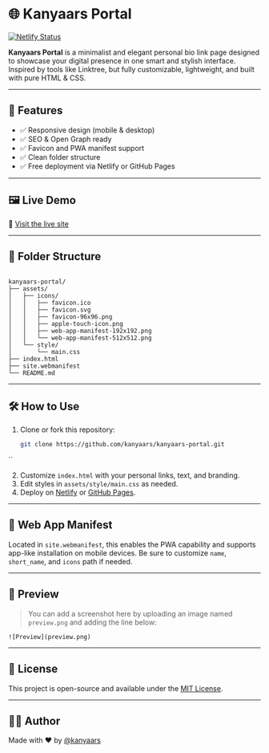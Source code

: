 # 🌐 Kanyaars Portal

[![Netlify Status](https://api.netlify.com/api/v1/badges/0b365021-9184-4544-9c5d-a2b801468e63/deploy-status)](https://app.netlify.com/projects/kanyaars-portal/deploys)

**Kanyaars Portal** is a minimalist and elegant personal bio link page designed to showcase your digital presence in one smart and stylish interface. Inspired by tools like Linktree, but fully customizable, lightweight, and built with pure HTML & CSS.

---

## 🚀 Features

- ✅ Responsive design (mobile & desktop)
- ✅ SEO & Open Graph ready
- ✅ Favicon and PWA manifest support
- ✅ Clean folder structure
- ✅ Free deployment via Netlify or GitHub Pages

---

## 🖼 Live Demo

🔗 [Visit the live site](https://kanyaars-portal.netlify.app)

---

## 📁 Folder Structure

```

kanyaars-portal/
├── assets/
│   ├── icons/
│   │   ├── favicon.ico
│   │   ├── favicon.svg
│   │   ├── favicon-96x96.png
│   │   ├── apple-touch-icon.png
│   │   ├── web-app-manifest-192x192.png
│   │   └── web-app-manifest-512x512.png
│   └── style/
│       └── main.css
├── index.html
├── site.webmanifest
└── README.md

````

---

## 🛠️ How to Use

1. Clone or fork this repository:
   ```bash
   git clone https://github.com/kanyaars/kanyaars-portal.git
``

2. Customize `index.html` with your personal links, text, and branding.
3. Edit styles in `assets/style/main.css` as needed.
4. Deploy on [Netlify](https://www.netlify.com/) or [GitHub Pages](https://pages.github.com/).

---

## 🧾 Web App Manifest

Located in `site.webmanifest`, this enables the PWA capability and supports app-like installation on mobile devices. Be sure to customize `name`, `short_name`, and `icons` path if needed.

---

## 📸 Preview

> You can add a screenshot here by uploading an image named `preview.png` and adding the line below:

```
![Preview](preview.png)
```

---

## 📜 License

This project is open-source and available under the [MIT License](LICENSE).

---

## 🙋‍♂️ Author

Made with ❤️ by [@kanyaars](https://github.com/kanyaars)
